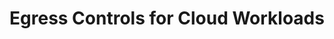 ---
title: "Egress Controls for Cloud Workloads"
description: "A 3-part series looking at how control egress traffic with the Amazon Route53 DNS Resolver firewall and AWS Network Firewall increases security and creates a cost effective infrastructure."
navigationBars: both
posts:
  - egress-controls-with-route53-dns-resolver-firewall
--- 